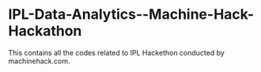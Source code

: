 # IPL-Data-Analytics--Machine-Hack-Hackathon
This contains all the codes related to IPL Hackethon conducted by machinehack.com.
